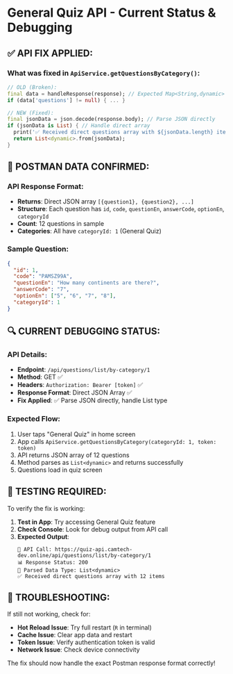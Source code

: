 # General Quiz API - Current Status & Debugging

## ✅ **API FIX APPLIED:**

### What was fixed in `ApiService.getQuestionsByCategory()`:
```dart
// OLD (Broken):
final data = handleResponse(response); // Expected Map<String,dynamic>
if (data['questions'] != null) { ... }

// NEW (Fixed):
final jsonData = json.decode(response.body); // Parse JSON directly
if (jsonData is List) { // Handle direct array
  print('✅ Received direct questions array with ${jsonData.length} items');
  return List<dynamic>.from(jsonData);
}
```

## 🧪 **POSTMAN DATA CONFIRMED:**

### API Response Format:
- **Returns**: Direct JSON array `[{question1}, {question2}, ...]`
- **Structure**: Each question has `id`, `code`, `questionEn`, `answerCode`, `optionEn`, `categoryId`
- **Count**: 12 questions in sample
- **Categories**: All have `categoryId: 1` (General Quiz)

### Sample Question:
```json
{
  "id": 1,
  "code": "PAMSZ99A",
  "questionEn": "How many continents are there?",
  "answerCode": "7",
  "optionEn": ["5", "6", "7", "8"],
  "categoryId": 1
}
```

## 🔍 **CURRENT DEBUGGING STATUS:**

### API Details:
- **Endpoint**: `/api/questions/list/by-category/1`
- **Method**: GET ✅
- **Headers**: `Authorization: Bearer [token]` ✅
- **Response Format**: Direct JSON Array ✅
- **Fix Applied**: ✅ Parse JSON directly, handle List type

### Expected Flow:
1. User taps "General Quiz" in home screen
2. App calls `ApiService.getQuestionsByCategory(categoryId: 1, token: token)`
3. API returns JSON array of 12 questions
4. Method parses as `List<dynamic>` and returns successfully
5. Questions load in quiz screen

## 🧪 **TESTING REQUIRED:**

To verify the fix is working:
1. **Test in App**: Try accessing General Quiz feature
2. **Check Console**: Look for debug output from API call
3. **Expected Output**:
   ```
   🔗 API Call: https://quiz-api.camtech-dev.online/api/questions/list/by-category/1
   📊 Response Status: 200
   🎯 Parsed Data Type: List<dynamic>
   ✅ Received direct questions array with 12 items
   ```

## 🚨 **TROUBLESHOOTING:**

If still not working, check for:
- **Hot Reload Issue**: Try full restart (`R` in terminal)
- **Cache Issue**: Clear app data and restart
- **Token Issue**: Verify authentication token is valid
- **Network Issue**: Check device connectivity

The fix should now handle the exact Postman response format correctly!
